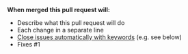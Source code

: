 **When merged this pull request will:**
- Describe what this pull request will do
- Each change in a separate line
- [Close issues automatically with keywords](https://help.github.com/articles/closing-issues-using-keywords/) (e.g. see below)
- Fixes #1
